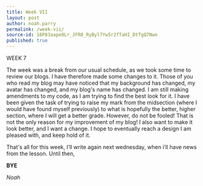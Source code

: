 ```yaml
---
title: Week VII
layout: post
author: noah.parry
permalink: /week-vii/
source-id: 16P83aape8Lr_JFR0_RyByl7Yw5r2fTaHI_DtTgQ7Nwo
published: true
---
```

WEEK 7

The week was a break from our usual schedule, as we took some time to review our blogs. I have therefore made some changes to it. Those of you who read my blog may have noticed that my background has changed, my avatar has changed, and my blog's name has changed. I am still making amendments to my code, as I am trying to find the best look for it. I have been given the task of trying to raise my mark from the midsection (where I would have found myself previously) to what is hopefully the better, higher section, where I will get a better grade. However, do not be fooled! That is not the only reason for my improvement of my blog! I also want to make it look better, and I want a change. I hope to eventually reach a design I am pleased with, and keep hold of it.

That's all for this week, I’ll write again next wednesday, when i’ll have news from the lesson. Until then, 

**BYE**

*Noah*

